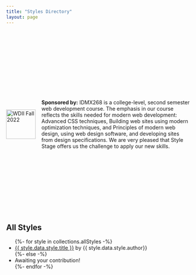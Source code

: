 ```yaml
---
title: "Styles Directory"
layout: page
---
```


<style>
	#sponsor-promo {
		max-width: 80ch;
		margin: 5vh auto;
	}
	#sponsor-promo img {
		flex-shrink: 0;
		height: 80px;
		width: auto;
		display: block;
	}
	@media (min-width: 80ch) {
		#sponsor-promo p {
			display: flex;
			align-items: center;
			gap: 1rem;
		}
	}
</style>
<aside id="sponsor-promo" role="note" aria-label="Our Sponsor">
<p><img src="{{ '/img/sponsor.jpeg' | url }}" alt="WDII Fall 2022"> <span><strong>Sponsored by:</strong> IDMX268 is a college-level, second semester web development course. The emphasis in our course reflects the skills needed for modern web development: Advanced CSS techniques, Building web sites using modern optimization techniques, and Principles of modern web design, using web design software, and developing sites from design specifications. We are very pleased that Style Stage offers us the challenge to apply our new skills.</span></p>
</aside>

## All Styles

<ul class="features features__flexible">
{%- for style in collections.allStyles -%}
	<li style="background-image: url('/style-img/{{ style.data.style.title | slug }}');">
		<span>
			<a href="/styles/{{ style.data.style.title | slug }}/">{{ style.data.style.title }}<span aria-hidden="true"></span></a>
			<span>by {{ style.data.style.author}}</span>
		</span>
	</li>
{%- else -%}
	<li class="empty">
		<span>
			Awaiting your contribution!
		</span>
	</li> 
{%- endfor -%}
</ul>
